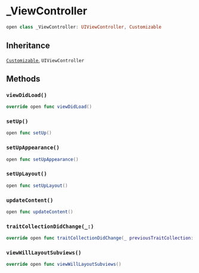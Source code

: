 # \_ViewController

``` swift
open class _ViewController: UIViewController, Customizable 
```

## Inheritance

[`Customizable`](/Customizable), `UIViewController`

## Methods

### `viewDidLoad()`

``` swift
override open func viewDidLoad() 
```

### `setUp()`

``` swift
open func setUp() 
```

### `setUpAppearance()`

``` swift
open func setUpAppearance() 
```

### `setUpLayout()`

``` swift
open func setUpLayout() 
```

### `updateContent()`

``` swift
open func updateContent() 
```

### `traitCollectionDidChange(_:)`

``` swift
override open func traitCollectionDidChange(_ previousTraitCollection: UITraitCollection?) 
```

### `viewWillLayoutSubviews()`

``` swift
override open func viewWillLayoutSubviews() 
```
